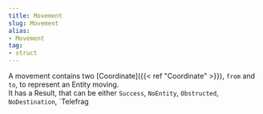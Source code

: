 ```yaml
---
title: Movement
slug: Movement
alias: 
- Movement
tag: 
- struct
---
```

A movement contains two [Coordinate]({{< ref "Coordinate" >}}), `from` and `to`, to represent an Entity moving.\
It has a Result, that can be either `Success`, `NoEntity`, `Obstructed`, `NoDestination`, `Telefrag
